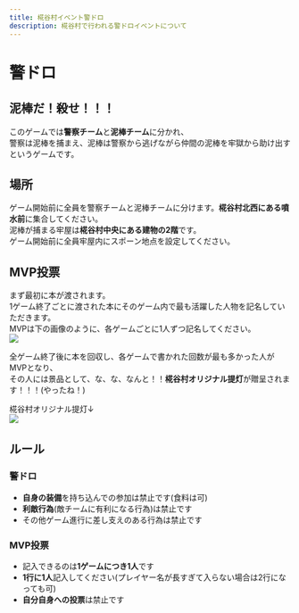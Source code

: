 ```yaml
---
title: 椛谷村イベント警ドロ
description: 椛谷村で行われる警ドロイベントについて
---
```


# 警ドロ

## 泥棒だ！殺せ！！！
このゲームでは**警察チーム**と**泥棒チーム**に分かれ、  
警察は泥棒を捕まえ、泥棒は警察から逃げながら仲間の泥棒を牢獄から助け出すというゲームです。

## 場所
ゲーム開始前に全員を警察チームと泥棒チームに分けます。**椛谷村北西にある噴水前**に集合してください。  
泥棒が捕まる牢屋は**椛谷村中央にある建物の2階**です。  
ゲーム開始前に全員牢屋内にスポーン地点を設定してください。

## MVP投票
まず最初に本が渡されます。  
1ゲーム終了ごとに渡された本にそのゲーム内で最も活躍した人物を記名していただきます。  
MVPは下の画像のように、各ゲームごとに1人ずつ記名してください。  
![](https://i.imgur.com/WBn8RrH.png)  

全ゲーム終了後に本を回収し、各ゲームで書かれた回数が最も多かった人がMVPとなり、  
その人には景品として、な、な、なんと！！**椛谷村オリジナル提灯**が贈呈されます！！！(やったね！)  

椛谷村オリジナル提灯↓  
![](https://i.imgur.com/WZrCHar.png)

## ルール

### 警ドロ
* **自身の装備**を持ち込んでの参加は禁止です(食料は可)
* **利敵行為**(敵チームに有利になる行為)は禁止です
* その他ゲーム進行に差し支えのある行為は禁止です

### MVP投票
* 記入できるのは**1ゲームにつき1人**です
* **1行に1人**記入してください(プレイヤー名が長すぎて入らない場合は2行になっても可)
* **自分自身への投票**は禁止です
